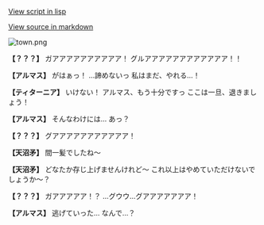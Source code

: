 [View script in lisp](../scripts/100203063.txt)

[View source in markdown](100203063.md)

![town.png](../images/backgrounds/town.png)

**【？？？】**
ガアアアアアアアアアア！
グルアアアアアアアアアアアア！！

**【アルマス】**
がはぁっ！
…諦めないっ
私はまだ、やれる…！

**【ティターニア】**
いけない！
アルマス、もう十分ですっ
ここは一旦、退きましょう！

**【アルマス】**
そんなわけには…
あっ？

**【？？？】**
グアアアアアアアアアアア！

**【天沼矛】**
間一髪でしたね～

**【天沼矛】**
どなたか存じ上げませんけれど～
これ以上はやめていただけないで
しょうか～？

**【？？？】**
ガアアアアア！？
…グウウ…グアアアアアアア！

**【アルマス】**
逃げていった…
なんで…？
